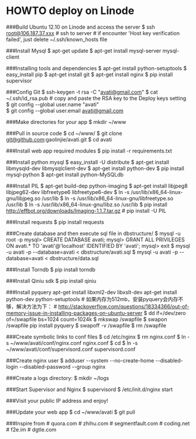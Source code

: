 HOWTO deploy on Linode
======================

###Build Ubuntu 12.10 on Linode and access the server
	$ ssh root@106.187.37.xxx
	# ssh to server
	# if encounter 'Host key verification failed', just delete ~/.ssh/known_hosts file

###Install Mysql
	$ apt-get update
	$ apt-get install mysql-server mysql-client

###Installing tools and dependencies
	$ apt-get install python-setuptools 
	$ easy_install pip 
	$ apt-get install git 
	$ apt-get install nginx 
	$ pip install supervisor 

###Config Git
	$ ssh-keygen -t rsa -C "avati@gmail.com"
	$ cat ~/.ssh/id_rsa.pub
	# copy and paste the RSA key to the Deploy keys setting
	$ git config --global user.name "avati"  
	$ git config --global user.email avati@gmail.com  

###Make directories for your app
	$ mkdir ~/www

###Pull in source code
	$ cd ~/www/
	$ git clone git@github.com:gaolinjie/avati.git
	$ cd avati

###Install web app required modules
	$ pip install -r requirements.txt

###Install python mysql
	$ easy_install -U distribute
	$ apt-get install libmysqld-dev libmysqlclient-dev
    $ apt-get install python-dev
	$ pip install mysql-python
	$ apt-get install python-MySQLdb

###Install PIL
	$ apt-get build-dep python-imaging 
	$ apt-get install libjpeg8 libjpeg62-dev libfreetype6 libfreetype6-dev
	$ ln -s /usr/lib/x86_64-linux-gnu/libjpeg.so /usr/lib
	$ ln -s /usr/lib/x86_64-linux-gnu/libfreetype.so /usr/lib
	$ ln -s /usr/lib/x86_64-linux-gnu/libz.so /usr/lib
	$ pip install http://effbot.org/downloads/Imaging-1.1.7.tar.gz
	# pip install -U PIL	

###Install requests
	$ pip install requests

###Create database and then execute sql file in dbstructure/
	$ mysql -u root -p
	mysql> CREATE DATABASE avati;
	mysql> GRANT ALL PRIVILEGES ON avati.* TO 'avati'@'localhost' IDENTIFIED BY 'avati';
	mysql> exit
	$ mysql -u avati -p --database=avati < dbstructure/avati.sql
	$ mysql -u avati -p --database=avati < dbstructure/data.sql

###Install Torndb
    $ pip install torndb

###Install Qiniu sdk
    $ pip install qiniu

###Install pyquery
    apt-get install libxml2-dev libxslt-dev
    apt-get install python-dev python-setuptools
    # 如果内存为512mb，安装pyquery会内存不够，解决方法为下：
    # http://stackoverflow.com/questions/18334366/out-of-memory-issue-in-installing-packages-on-ubuntu-server
    $ dd if=/dev/zero of=/swapfile bs=1024 count=1024k
    $ mkswap /swapfile
    $ swapon /swapfile
    pip install pyquery
    $ swapoff -v /swapfile
    $ rm /swapfile

###Create symbolic links to conf files
	$ cd /etc/nginx 
	$ rm nginx.conf
	$ ln -s ~/www/avati/conf/nginx.conf nginx.conf 
	$ cd
	$ ln -s ~/www/avati/conf/supervisord.conf supervisord.conf  

###Create nginx user
	$ adduser --system --no-create-home --disabled-login --disabled-password --group nginx 

###Create a logs directory:
	$ mkdir ~/logs 

###Start Supervisor and Nginx
	$ supervisord
	$ /etc/init.d/nginx start

###Visit your public IP address and enjoy!

###Update your web app
	$ cd ~/www/avati
	$ git pull


###Inspire from
    # quora.com
    # zhihu.com
    # segmentfault.com
    # coding.net
    # f2e.im
    # dgtle.com

